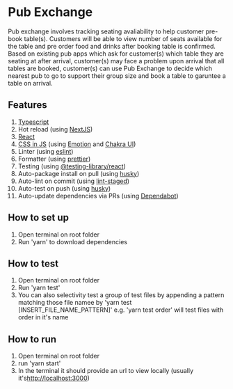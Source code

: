 # Pub Exchange

Pub exchange involves tracking seating avaliability to help customer pre-book table(s). Customers will be able to view number of seats available for the table and pre order food and drinks after booking table is confirmed. Based on existing pub apps which ask for customer(s) which table they are seating at after arrival, customer(s) may face a problem upon arrival that all tables are booked, customer(s) can use Pub Exchange to decide which nearest pub to go to support their group size and book a table to garuntee a table on arrival.

## Features

1. [Typescript](https://www.typescriptlang.org/)
1. Hot reload (using [NextJS](https://nextjs.org/))
1. [React](https://reactjs.org/)
1. [CSS in JS](https://en.wikipedia.org/wiki/CSS-in-JS) (using [Emotion](https://emotion.sh/) and [Chakra UI](https://chakra-ui.com/))
1. Linter (using [eslint](https://eslint.org/))
1. Formatter (using [prettier](https://prettier.io/))
1. Testing (using [@testing-library/react](https://testing-library.com/))
1. Auto-package install on pull (using [husky](https://typicode.github.io/husky))
1. Auto-lint on commit (using [lint-staged](https://github.com/okonet/lint-staged))
1. Auto-test on push (using [husky](https://typicode.github.io/husky))
1. Auto-update dependencies via PRs (using [Dependabot](https://dependabot.com/))

## How to set up

1. Open terminal on root folder
1. Run 'yarn' to download dependencies

## How to test

1. Open terminal on root folder
1. Run 'yarn test'
1. You can also selectivity test a group of test files by appending a pattern matching those file namee by 'yarn test [INSERT_FILE_NAME_PATTERN]' e.g. 'yarn test order' will test files with order in it's name

## How to run

1. Open terminal on root folder
2. run 'yarn start'
3. In the terminal it should provide an url to view locally (usually it's[http://localhost:3000](http://localhost:3000))
